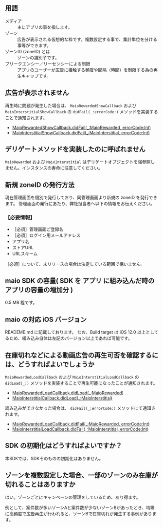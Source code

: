 ## 用語

<dl>
  <dt>メディア</dt>
  <dd>主にアプリの事を指します。</dd>

  <dt>ゾーン</dt>
  <dd>広告が表示される仮想的な枠です。複数設定する事で、集計単位を分ける事等ができます。</dd>

  <dt>ゾーンID (zoneID) とは</dt>
  <dd>ゾーンの識別子です。</dd>

  <dt>フリークエンシー／リーセンシーによる制限</dt>
  <dd>アプリのユーザーが広告に接触する頻度や間隔（時間）を制限する為の再生キャップです。</dd>
</dl>

## 広告が表示されません

再生時に問題が発生した場合は、 `MaioRewardedShowCallback` および `MaioInterstitialShowCallback` の `didFail(_:errorCode:)` メソッドを実装することで通知されます。

- [MaioRewardedShowCallback.didFail(_:MaioRewarded, errorCode:Int)](https://github.com/imobile/MaioSDK-v2-iOS/wiki/API-Rererences#optional-func-didfail_-admaiorewarded-errorcode-int-1)
- [MaioInterstitialShowCallback.didFail(_:MaioInterstitial, errorCode:Int)](https://github.com/imobile/MaioSDK-v2-iOS/wiki/API-Rererences#optional-func-didfail_-admaiointerstitial-errorcode-int-1)

## デリゲートメソッドを実装したのに呼ばれません

`MaioRewarded` および `MaioInterstitial` はデリゲートオブジェクトを強参照しません。インスタンスの寿命に注意してください。

## 新規 zoneID の発行方法

現在管理画面を個別で発行しており、同管理画面より新規の zoneID を発行できます。
管理画面の発行にあたり、弊社担当者へ以下の情報をお伝えください。

### 【必要情報】  
- ［必須］管理画面ご登録名
- ［必須］ログイン用メールアドレス
- アプリ名
- ストアURL
- URLスキーム

［必須］について、未リリースの場合は決定している範囲で構いません。

## maio SDK の容量( SDK を アプリ に組み込んだ時のアプリの容量の増加分 )
0.5 MB 程です。

## maio の対応 iOS バージョン

READEME.md に記載しております。
なお、Build target は iOS 12.0 以上としてるため、組み込み自体は左記のバージョン以上であれば可能です。

## 在庫切れなどによる動画広告の再生可否を確認するには、どうすればよいでしょうか

`MaioRewardedLoadCallback` および `MaioInterstitialLoadCallback` の `didLoad(_:)` メソッドを実装することで再生可能になったことが通知されます。

- [MaioRewardedLoadCallback.didLoad(_:MaioRewarded)](https://github.com/imobile/MaioSDK-v2-iOS/wiki/API-Rererences#optional-func-didload_-admaiorewarded)
- [MaioInterstitialCallback.didLoad(_:MaioInterstitial)](https://github.com/imobile/MaioSDK-v2-iOS/wiki/API-Rererences#optional-func-didload_-admaiointerstitial)

読み込みができなかった場合は、 `didFail(_:errorCode:)` メソッドにて通知されます。

- [MaioRewardedLoadCallback.didFail(_:MaioRewarded, errorCode:Int)](https://github.com/imobile/MaioSDK-v2-iOS/wiki/API-Rererences#optional-func-didfail_-admaiorewarded-errorcode-int)
- [MaioInterstitialLoadCallback.didFail(_:MaioInterstitial, errorCode:Int)](https://github.com/imobile/MaioSDK-v2-iOS/wiki/API-Rererences#optional-func-didfail_-admaiointerstitial-errorcode-int)

## SDK の初期化はどうすればよいですか？

本SDKでは、SDKそのものの初期化はありません。

## ゾーンを複数設定した場合、一部のゾーンのみ在庫が切れることはありますか

はい。ゾーンごとにキャンペーンの管理をしているため、あり得ます。

例として、案件数が多いゾーンAと案件数が少ないゾーンBがあったとき、均等に高頻度で広告再生が行われると、ゾーンBで在庫切れが発生する事例があります。

